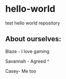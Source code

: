 # hello-world
test hello world repository

## About ourselves:
Blaze - I love gaming

Savannah - Agreed ^

Casey- Me too
